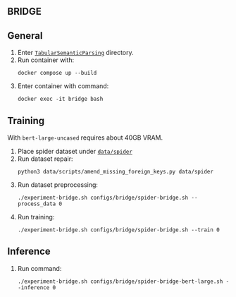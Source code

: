 ## BRIDGE

## General
1. Enter [`TabularSemanticParsing`](rat-sql) directory.
2. Run container with:
    ```
    docker compose up --build
    ```
3. Enter container with command:
    ```
    docker exec -it bridge bash
    ```

## Training

With `bert-large-uncased` requires about 40GB VRAM.

1. Place spider dataset under [`data/spider`](rat-sql/data/spider)
2. Run dataset repair:
    ```
    python3 data/scripts/amend_missing_foreign_keys.py data/spider
    ```
3. Run dataset preprocessing:
    ```
    ./experiment-bridge.sh configs/bridge/spider-bridge.sh --process_data 0
    ```
4. Run training:
    ```
    ./experiment-bridge.sh configs/bridge/spider-bridge.sh --train 0
    ```

## Inference
1. Run command:
    ```
    ./experiment-bridge.sh configs/bridge/spider-bridge-bert-large.sh --inference 0
    ```
